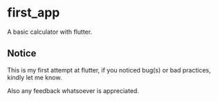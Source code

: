 # first_app

A basic calculator with flutter.

## Notice

This is my first attempt at flutter, if you noticed bug(s) or bad practices, kindly let me know.

Also any feedback whatsoever is appreciated.


